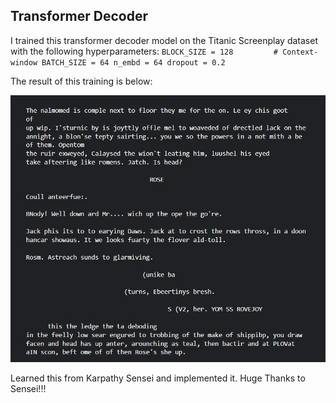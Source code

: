 ## Transformer Decoder

I trained this transformer decoder model on the Titanic Screenplay dataset with the following hyperparameters: 
`BLOCK_SIZE = 128         # Context-window
BATCH_SIZE = 64
n_embd = 64
dropout = 0.2`

The result of this training is below:

![quotes-results](public/quotes_result.jpg)

Learned this from Karpathy Sensei and implemented it. Huge Thanks to Sensei!!!
